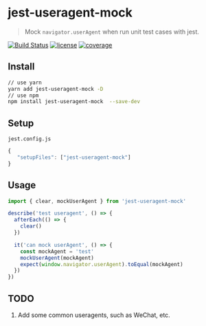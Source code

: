 # jest-useragent-mock
> Mock `navigator.userAgent` when run unit test cases with jest.

[![Build Status](https://travis-ci.org/ariesjia/jest-useragent-mock.svg?branch=master)](https://travis-ci.org/ariesjia/jest-useragent-mock)
[![license](https://badgen.net/badge/license/MIT/blue)](https://github.com/ariesjia/jest-useragent-mock/blob/master/LICENSE)
[![coverage](https://badgen.net/codecov/c/github/ariesjia/jest-useragent-mock)](https://codecov.io/gh/ariesjia/jest-useragent-mock)


## Install
```bash
// use yarn
yarn add jest-useragent-mock -D
// use npm
npm install jest-useragent-mock  --save-dev
```

## Setup
`jest.config.js`
```javascript
{
   "setupFiles": ["jest-useragent-mock"]
}
```

## Usage
```javascript
import { clear, mockUserAgent } from 'jest-useragent-mock'

describe('test useragent', () => {
  afterEach(() => {
    clear()
  })

  it('can mock userAgent', () => {
    const mockAgent = 'test'
    mockUserAgent(mockAgent)
    expect(window.navigator.userAgent).toEqual(mockAgent)
  })
})

```

## TODO
1. Add some common useragents, such as WeChat, etc.
